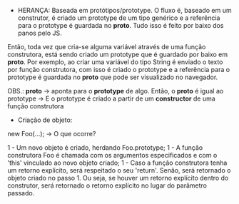 - HERANÇA: Baseada em protótipos/prototype. O fluxo é, baseado em um construtor, é criado um prototype de um tipo genérico e a referência para o prototype é guardada no __proto__. Tudo isso é feito por baixo dos panos pelo JS.

Então, toda vez que cria-se alguma variável através de uma função construtora, está sendo criado um prototype que é guardado por baixo em __proto__. Por exemplo, ao criar uma variável do tipo String é enviado o texto por função construtora, com isso é criado o prototype e a referência para o prototype é guardada no __proto__ que pode ser visualizado no navegador.

OBS.: __proto__ -> aponta para o **prototype** de algo. Então, o __proto__ é igual ao prototype -> E o prototype é criado a partir de um **constructor** de uma função construtora

- Criação de objeto:

new Foo(...); -> O que ocorre?

1 - Um novo objeto é criado, herdando Foo.prototype;
1 - A função construtora Foo é chamada com os argumentos especificados e com o 'this' vinculado ao novo objeto criado;
1 - Caso a função construtora tenha um retorno explícito, será respeitado o seu 'return'. Senão, será retornado o objeto criado no passo 1. Ou seja, se houver um retorno explícito dentro do construtor, será retornado o retorno explícito no lugar do parâmetro passado.